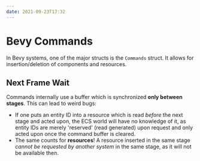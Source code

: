 ```yaml
---
date: 2021-09-23T17:32
---
```


# Bevy Commands

In Bevy systems, one of the major structs is the `Commands` struct. It allows for insertion/deletion of components and resources.

## Next Frame Wait

Commands internally use a buffer which is synchronized **only between stages**. This can lead to weird bugs:

- If one puts an entity ID into a resource which is read _before_ the next stage and acted upon, the ECS world will have no knowledge of it, as entity IDs are merely 'reserved' (read generated) upon request and only acted upon once the command buffer is cleared.
- The same counts for __resources__! A resource inserted in the same stage _cannot be requested by another system_ in the same stage, as it will not be available then.
